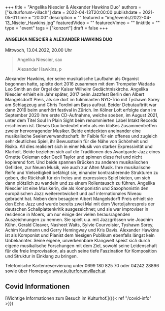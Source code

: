+++
title = "Angelika Niescier & Alexander Hawkins Duo"
authors = ["kulturforum-villach"]
date = 2022-04-13T20:00:00
publishdate = 2021-05-01
time = "20:00"
description = ""
featured = "img/events/2022-04-13_Niscier_Hawkins.jpg"
featuredVideo = ""
featuredVimeo = ""
linktitle = ""
type = "event"
tags = ["konzert"]
draft = false
+++


#### ANGELIKA NIESCIER & ALEXANDER HAWKINS DUO

Mittwoch, 13.04.2022, 20.00 Uhr

>Angelika Niescier, sax
>
>Alexander Hawkins, p

Alexander Hawkins, der seine musikalische Laufbahn als Organist begonnen hatte, spielte dort 2016 zusammen mit dem Trompeter Wadada Leo Smith an der Orgel der Kaiser Wilhelm Gedächtniskirche. Angelika Niescier erhielt ein Jahr später, 2017 beim Jazzfest Berlin den Albert Mangelsdorff Preis, als sie dort im fulminanten NYC-Trio mit Tyshawn Sorey am Schlagzeug und Chris Tordini am Bass auftrat.
Beider Debutauftritt war dann 2019 beim unerhört festival in Zürich. Im Kölner Loft erfolgte dann im September 2020 ihre erste CD-Aufnahme, welche soeben, im August 2021, unter dem Titel Soul In Plain Sight beim renommierten Label Intakt Records erschienen ist.
Dieses Duo bedeutet mehr als ein bloßes Zusammentreffen zweier hervorragender Musiker. Beide entdeckten aneinander eine musikalische Seelenverwandtschaft: Ihr Faible für ein offenes und zugleich sehr deutliches Spiel, ihr Bewusstsein für die Nähe von Schönheit und Risiko. All dies realisiert sich in einer Musik von starker Expressivität und Klarheit. Beide beziehen sich auf die Traditionen des Avantgarde-Jazz eines Ornette Coleman oder Cecil Taylor und spinnen diese frei und nicht kopierend fort. Und beide spannen Brücken zu anderen musikalischen Gefilden, zur Neuen Musik, wie auch zur Alten Musik. Ihre musikalische Reife und Vielseitigkeit befähigt sie, einander kontrastierende Strukturen zu geben, die Rückhalt für ein freies und expressives Spiel bieten, um sich dann plötzlich zu wandeln und zu einem Rollentausch zu führen.
Angelika Niescier ist eine Musikerin, die als Komponistin und Saxophonistin den europäischen Jazz weiterentwickelt und auf internationales Niveau gebracht hat. Neben dem besagtem Albert Mangelsdorff Preis erhielt sie den Echo Jazz und wurde bereits zwei Mal mit dem Vierteljahrespreis der deutschen Schallplattenkritik ausgezeichnet; und sie war improviser in residence in Moers, um nur einige der vielen herausragenden Auszeichnungen zu nennen. Sie spielt u.a. mit Jazzgrössen wie Joachim Kühn, Gerald Cleaver, Nasheet Waits, Sylvie Courvoisier, Tyshawn Sorey, Achim Kaufmann und Gerry Hemingway und Kris Davis.
Alexander Hawkins ist als Komponist und Pianist dem hiesigen Publikum ebenfalls längst kein Unbekannter. Seine eigene, unverkennbare Klangwelt speist sich durch eigene musikalische Forschungen mit dem Ziel, sowohl seine Leidenschaft für die freie Improvisation, als auch seine tiefe Faszination für Komposition und Struktur in Einklang zu bringen.


Telefonische Kartenreservierung unter 0699 180 825 70 oder 04242 28896  sowie über Homepage www.kulturforumvillach.at                             


## Covid Informationen

[Wichtige Informationen zum Besuch im Kulturhof.]({{< ref "/covid-info" >}})
